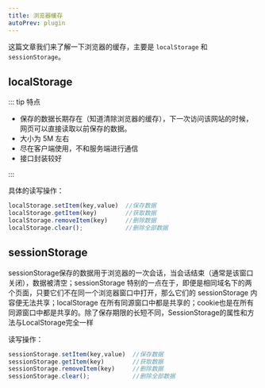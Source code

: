 ```yaml
---
title: 浏览器缓存
autoPrev: plugin
---
```

这篇文章我们来了解一下浏览器的缓存，主要是 `localStorage` 和 `sessionStorage`。

## localStorage

::: tip 特点

* 保存的数据长期存在（知道清除浏览器的缓存），下一次访问该网站的时候，网页可以直接读取以前保存的数据。
* 大小为 5M 左右
* 尽在客户端使用，不和服务端进行通信
* 接口封装较好

:::

具体的读写操作：

```js
localStorage.setItem(key,value)  //保存数据
localStorage.getItem(key)        //获取数据
localStorage.removeItem(key)     //删除数据
localStorage.clear();            //删除全部数据
```

## sessionStorage

sessionStorage保存的数据用于浏览器的一次会话，当会话结束（通常是该窗口关闭），数据被清空；sessionStorage 特别的一点在于，即便是相同域名下的两个页面，只要它们不在同一个浏览器窗口中打开，那么它们的 sessionStorage 内容便无法共享；localStorage 在所有同源窗口中都是共享的；cookie也是在所有同源窗口中都是共享的。除了保存期限的长短不同，SessionStorage的属性和方法与LocalStorage完全一样

读写操作：

```js
sessionStorage.setItem(key,value)  //保存数据
sessionStorage.getItem(key)        //获取数据
sessionStorage.removeItem(key)     //删除数据
sessionStorage.clear();            //删除全部数据
```

